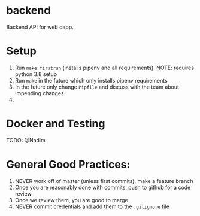 # backend
Backend API for web dapp.



# Setup
1. Run `make firstrun` (installs pipenv and all requirements). NOTE: requires python 3.8 setup
2. Run `make` in the future which only installs pipenv requirements
3. In the future only change `Pipfile` and discuss with the team about impending changes
4. <Docker setup instructions here>

# Docker and Testing
TODO: @Nadim

# General Good Practices:
1. NEVER work off of master (unless first commits), make a feature branch
2. Once you are reasonably done with commits, push to github for a code review
3. Once we review them, you are good to merge
2. NEVER commit credentials and add them to the `.gitignore` file
